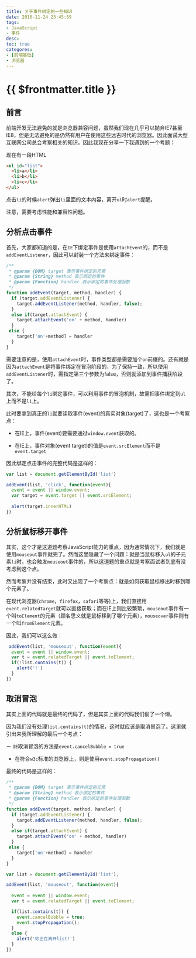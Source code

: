 ```yaml
---
title: 关于事件绑定的一些知识
date: 2016-11-24 23:45:59
tags:
- JavaScript
- 事件
desc:
toc: true
categores:
- [前端基础]
- 浏览器
---
```


# {{ $frontmatter.title }}

## 前言

前端开发无法避免的就是浏览器兼容问题，虽然我们现在几乎可以抛弃IE7甚至IE8，但是无法避免的是仍然有用户在使用这些远古时代的浏览器。因此面试大型互联网公司总会考察相关的知识。因此我现在分享一下我遇到的一个考题：

<!-- more -->

现在有一段HTML

```html
<ul id="list">
  <li>a</li>
  <li>b</li>
  <li>c</li>
</ul>
```

点击`li`的时候`alert`弹出`li`里面的文本内容，离开`ul`时`alert`提醒。

注意，需要考虑性能和兼容性问题。

## 分析点击事件

首先，大家都知道的是，在`IE`下绑定事件是使用`attachEvent`的，而不是`addEventListener`，因此可以封装一个方法来绑定事件：

```js
/**
 * @param {DOM} target 表示事件绑定的元素
 * @param {String} method 表示绑定的事件
 * @param {Function} handler 表示绑定的事件处理函数
 */
function addEvent(target, method, handler) {
  if (target.addEventListener) {
    target.addEventListener(method, handler, false);
  }
  else if(target.attachEvent) {
    target.attachEvent('on' + method, handler)
  }
 else {
    target['on'+method] = handler
  }
}
```

需要注意的是，使用`attachEvent`时，事件类型都是需要加个`on`前缀的。还有就是因为`attachEvent`是将事件绑定在冒泡阶段的，为了保持一致，所以使用`addEventListener`时，需指定第三个参数为false，否则就添加到事件捕获阶段了。

其次，不能给每个`li`绑定事件，可以利用事件的冒泡机制，故需把事件绑定到`ul`上而不是`li`上。

此时要拿到真正的`li`就要读取事件(event)的真实对象(target)了，这也是一个考察点：

- 在IE上，事件(event)要需要通过`window.event`获取的。

- 在IE上，事件对象(event target)的值是`event.srcElement`而不是`event.target`

因此绑定点击事件的完整代码是这样的：

```js
var list = document.getElementById('list')

addEvent(list, 'click', function(event){
  event = event || window.event;
  var target = event.target || event.srcElement;
  
  alert(target.innerHTML)
})
```

## 分析鼠标移开事件

其实，这个才是这道题考察JavaScript能力的重点，因为通常情况下，我们就是使用`mouseout`事件就完了。然而这里隐藏了一个问题：就是当鼠标移入`ul`的子元素`li`时，也会触发`mouseout`事件的，所以这道题的重点就是考察面试者到底有没考虑到这个点。

然而考察并没有结束，此时又出现了一个考察点：就是如何获取鼠标移出时移到哪个元素了。

在现代浏览器(`chrome`，`firefox`，`safari`等等)上，我们直接用`event.relatedTarget`就可以直接获取；而在IE上则比较繁琐，`mouseout`事件有一个叫`toElement`的元素（顾名思义就是鼠标移到了哪个元素），`mouseover`事件则有一个叫`fromElement`元素。

因此，我们可以这么做：

```js
 addEvent(list, 'mouseout', function(event){
  event = event || window.event;
  var t = event.relatedTarget || event.toElement;
  if(!list.contains(t)) {
    alert('!')
  }
})
```

## 取消冒泡

其实上面的代码就是最终的代码了，但是其实上面的代码我们偷了一个懒。

因为我们没有处理`list.contains(t)`的情况，这时就应该是取消冒泡了。这里就引出来我所理解的最后一个考点：

－ `IE`取消冒泡的方法是`event.cancelBubble = true`

- 在符合`w3c`标准的浏览器上，则是使用`event.stopPropagation()`

最终的代码是这样的：

```js
/**
 * @param {DOM} target 表示事件绑定的元素
 * @param {String} method 表示绑定的事件
 * @param {Function} handler 表示绑定的事件处理函数
 */
function addEvent(target, method, handler) {
  if (target.addEventListener) {
    target.addEventListener(method, handler, false);
  }
  else if(target.attachEvent) {
    target.attachEvent('on' + method, handler)
  }
 else {
    target['on'+method] = handler
  }
}

var list = document.getElementById('list');

addEvent(list, 'mouseout', function(event){
  
  event = event || window.event;
  var t = event.relatedTarget || event.toElement;

  if(list.contains(t)) {
    event.cancelBubble = true;
    event.stopPropagation();
  }
  else {
    alert('你正在离开list!')
  }
})
```
